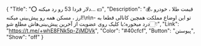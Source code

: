 {
"Title": "⭕️ دلار فردا 53 رو رد میکنه... 💵",
"Description": "💰قیمت طلا ، خودرو ، ارز ، مسکن همه رو پیش‌بینی میکنه!\n\n- تو این اوضاع مملکت همچین کانالی قطعا به درد میخوره؛با کلیک روی عضویت از آخرین پیش‌بینی‌هاش مطلع شو👇🏻",
"Link": "https://t.me/+whE8FNk5p-ZjMDVk",
"Color": "#40cfcf",
"Button": "پیوستن",
"Show": "off"
}
